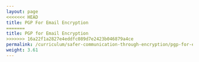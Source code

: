 ```yaml
---
layout: page
<<<<<<< HEAD
title: PGP For Email Encryption
=======
title: PGP for Email Encryption
>>>>>>> 16a22f1a2827e4eddfc089d7e2423b046879a4ce
permalink: /curriculum/safer-communication-through-encryption/pgp-for-email-encryption/
weight: 3.61
---
```

